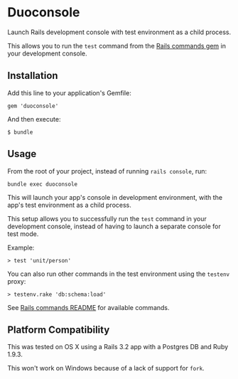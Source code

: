 Duoconsole
==========

Launch Rails development console with test environment as a child process.

This allows you to run the `test` command from the [Rails commands gem](https://github.com/rails/commands) in your development console.


Installation
------------

Add this line to your application's Gemfile:

    gem 'duoconsole'

And then execute:

    $ bundle


Usage
-----
From the root of your project, instead of running `rails console`, run:

    bundle exec duoconsole

This will launch your app's console in development environment, with the app's test environment as a child process.

This setup allows you to successfully run the `test` command in your development console, instead of having to launch a separate console for test mode.

Example:

    > test 'unit/person'

You can also run other commands in the test environment using the `testenv` proxy:

    > testenv.rake 'db:schema:load'

See [Rails commands README](https://github.com/rails/commands/blob/master/README.md) for available commands.


Platform Compatibility
----------------------
This was tested on OS X using a Rails 3.2 app with a Postgres DB and Ruby 1.9.3.

This won't work on Windows because of a lack of support for `fork`.

